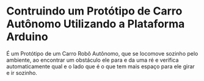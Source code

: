 # Contruindo um Protótipo de Carro Autônomo Utilizando a Plataforma Arduino
<p>É um Protótipo de um Carro Robô Autônomo, que se locomove sozinho pelo ambiente, ao encontrar um obstáculo ele para e da uma ré e verifica automaticamente qual e o lado que é o que tem mais espaço para ele girar e ir sozinho.</p>